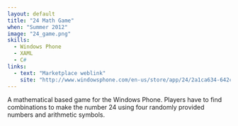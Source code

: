 ```yaml
---
layout: default
title: "24 Math Game"
when: "Summer 2012"
image: "24_game.png"
skills:
  - Windows Phone
  - XAML
  - C#
links:
  - text: "Marketplace weblink"
    site: "http://www.windowsphone.com/en-us/store/app/24/2a1ca634-642c-480b-a69b-1fb3d36f8f00"
---
```


A mathematical based game for the Windows Phone. Players have to find combinations to make the number 24 using four randomly provided numbers and arithmetic symbols. 

